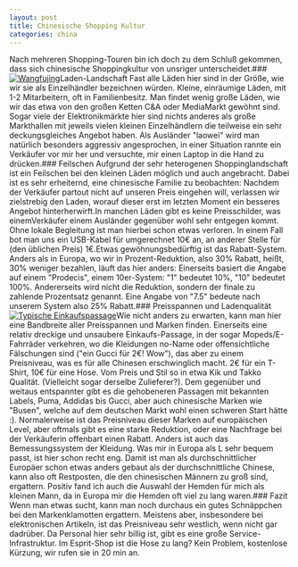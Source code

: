 ```yaml
---
layout: post
title: Chinesische Shopping Kultur
categories: china
---
```

Nach mehreren Shopping-Touren bin ich doch zu dem Schluß gekommen, dass sich chinesische Shoppingkultur von unsriger unterscheidet.### [![](http://news.xinhuanet.com/english/2008-07/30/xinsrc_352070530153454618211.jpg "Wangfujing ")](http://news.xinhuanet.com/english/2008-07/30/content_8857533.htm)Laden-Landschaft
Fast alle Läden hier sind in der Größe, wie wir sie als Einzelhändler bezeichnen würden. Kleine, einräumige Läden, mit 1-2 Mitarbeitern, oft in Familienbesitz. Man findet wenig große Läden, wie wir das etwa von den großen Ketten C&amp;A oder MediaMarkt gewöhnt sind. Sogar viele der Elektronikmärkte hier sind nichts anderes als große Markthallen mit jeweils vielen kleinen Einzelhändlern die teilweise ein sehr deckungsgleiches Angebot haben. Als Ausländer "laowei" wird man natürlich besonders aggressiv angesprochen, in einer Situation rannte ein Verkäufer vor mir her und versuchte, mir einen Laptop in die Hand zu drücken.### Feilschen
Aufgrund der sehr heterogenen Shoppinglandschaft ist ein Feilschen bei den kleinen Läden möglich und auch angebracht. Dabei ist es sehr erheiternd, eine chinesische Familie zu beobachten: Nachdem der Verkäufer partout nicht auf unseren Preis eingehen will, verlassen wir zielstrebig den Laden, worauf dieser erst im letzten Moment ein besseres Angebot hinterherwirft.In manchen Läden gibt es keine Preisschilder, was einemVerkäufer einem Ausländer gegenüber wohl sehr entgegen kommt. Ohne lokale Begleitung ist man hierbei schon etwas verloren. In einem Fall bot man uns ein USB-Kabel für umgerechnet 10€ an, an anderer Stelle für (den üblichen Preis) 1€.Etwas gewöhnungsbedürftig ist das Rabatt-System. Anders als in Europa, wo wir in Prozent-Reduktion, also 30% Rabatt, heißt, 30% weniger bezahlen, läuft das hier anders: Einerseits basiert die Angabe auf einem "Prodecis", einem 10er-System: "1" bedeutet 10%, "10" bedeutet 100%. Andererseits wird nicht die Reduktion, sondern der finale zu zahlende Prozentsatz genannt. Eine Angabe von "7.5" bedeute nach unserem System also 25% Rabatt.### Preisspannen und Ladenqualität
[![](http://farm4.static.flickr.com/3323/3521428652_c42a24b371.jpg "Typische Einkaufspassage")](http://www.flickr.com/photos/dcmaster/3521428652/)Wie nicht anders zu erwarten, kann man hier eine Bandbreite aller Preisspannen und Marken finden. Einerseits eine relativ dreckige und unsaubere Einkaufs-Passage, in der sogar Mopeds/E-Fahrräder verkehren, wo die Kleidungen no-Name oder offensichtliche Fälschungen sind ("ein Gucci für 2€! Wow"), das aber zu einem Preisniveau, was es für alle Chinesen erschwinglich macht. 2€ für ein T-Shirt, 10€ für eine Hose. Vom Preis und Stil so in etwa Kik und Takko Qualität. (Vielleicht sogar derselbe Zulieferer?). Dem gegenüber und weitaus entspannter gibt es die gehobeneren Passagen mit bekannten Labels, Puma, Addidas bis Gucci, aber auch chinesische Marken wie "Busen", welche auf dem deutschen Markt wohl einen schweren Start hätte :). Normalerweise ist das Preisniveau dieser Marken auf europäischen Level, aber oftmals gibt es eine starke Reduktion, oder eine Nachfrage bei der Verkäuferin offenbart einen Rabatt. Anders ist auch das Bemessungssystem der Kleidung. Was mir in Europa als L sehr bequem passt, ist hier schon recht eng. Damit ist man als durchschnittlicher Europäer schon etwas anders gebaut als der durchschnittliche Chinese, kann also oft Restposten, die den chinesischen Männern zu groß sind, ergattern. Positiv fand ich auch die Auswahl der Hemden für mich als kleinen Mann, da in Europa mir die Hemden oft viel zu lang waren.### Fazit
Wenn man etwas sucht, kann man noch durchaus ein gutes Schnäppchen bei den Markenklamotten ergattern. Meistens aber, insbesondere bei elektronischen Artikeln, ist das Preisniveau sehr westlich, wenn nicht gar dadrüber. Da Personal hier sehr billig ist, gibt es eine große Service-Infrastruktur. Im Esprit-Shop ist die Hose zu lang? Kein Problem, kostenlose Kürzung, wir rufen sie in 20 min an.
